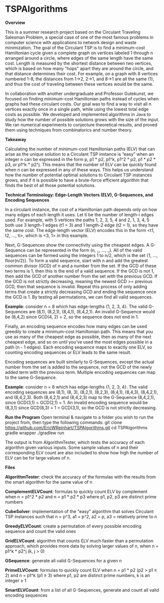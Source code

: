 # TSPAlgorithms

**Overview**

This is a summer research project based on the Circulant Traveling Salesman Problem, a special case of one of the most famous problems in computer science with applications to network design and waste minimization. The goal of the Circulant TSP is to find a minimum-cost Hamiltonian cycle given a complete graph on vertices labeled 1 through n arranged around a circle, where edges of the same length have the same cost. Length is measured by the shortest distance between two vertices, which is based on how many "hops" apart they are around the circle, and that distance determines their cost. For example, on a graph with 8 vertices numbered 1-8, the distances from 1→2, 2→1, and 8→1 are all the same (1), and thus the cost of traveling between these vertices would be the same.

In collaboration with another undergraduate and Professor Gutekunst, we focused on finding minimum-cost Hamiltonian paths instead of cycles when graphs had these circulant costs. Our goal was to find a way to visit all n vertices exactly once in a single path, while using the lowest total edge costs as possible. We developed and implemented algorithms in Java to study how the number of possible solutions grows with the size of the input. We ran numerical experiments to conjecture theoretical results, and proved them using techniques from combinatorics and number theory.

**Takeaway**

Calculating the number of minimum-cost Hamiltonian paths (ELV) that can arise as the unique solution to a Circulant TSP instance is “easy” when an integer n can be expressed in the form p, p1 * p2, p1^k, p1^2 * p2, p1 * p2 * p3, or p1^k * p2^j. This means that the number of ELV can be quickly found when n can be expressed in any of these ways. This helps us understand how the number of potential optimal solutions to Circulant TSP instances grows, and if it is possible to have a brute-force efficient algorithm that finds the best of all those potential solutions.

**Technical Terminology: Edge-Length Vectors (ELV), G-Sequences, and Encoding Sequences**

In a circulant instance, the cost of a Hamiltonian path depends only on how many edges of each length it uses. Let ti be the number of length-i edges used. For example, with 5 vertices the paths 1, 2, 3, 5, 4 and 2, 1, 3, 4, 5 both use 3 length-1 edges (t1 = 3) and 1 length-2 edge (t2 = 1), so they have the same cost. The edge-length vector (ELV) encodes this in the form <t1, t2, …, ti>, which is <3, 1> in this example.

Next, G-Sequences show the connectivity using the cheapest edges. A G-Sequence can be represented in the form (n, _, …, _). All of the valid sequences can be formed using the integers 1 to n/2, which is the set {1, …, floor(n/2)}. To form a valid sequence, start with n and add the greatest common divisor (GCD) of n and a number from the set. If the GCD of these two terms is 1, then this is the end of a valid sequence. If the GCD is not 1, then add the GCD of another number from the set with the previous GCD. If the GCD is not strictly decreasing, meaning the newest GCD >= previous GCD, then that sequence is invalid. Repeat this process of only adding terms that create a strictly decreasing GCD and ending the sequence once the GCD is 1. By testing all permutations, we can find all valid sequences. 

**Example**: consider n = 8 which has edge-lengths {1, 2, 3, 4}. The valid G-Sequences are (8,1), (8,2,1), (8,4,1), (8,4,2,1). An invalid G-Sequence would be (8,4,2) since GCD(4, 2) = 2, so the sequence does not end in 1.

Finally, an encoding sequence encodes how many edges can be used greedily to create a minimum-cost Hamiltonian path. This means that you use as many of the cheapest edge as possible, then as many of the next cheapest edge, and so on until you’ve used the most edges possible in a path (n - 1 edges). Each encoding sequence maps to exactly one ELV, so counting encoding sequences or ELV leads to the same result. 

Encoding sequences are built similarly to G-Sequences, except the actual number from the set is added to the sequence, not the GCD of the newly added term with the previous term. Multiple encoding sequences can map to the same G-Sequence.

**Example**: consider n = 8 which has edge-lengths {1, 2, 3, 4}. The valid encoding sequences are (8,1), (8, 3), (8,2,1), (8,2,3), (8,4,1), (8,4,3), (8,4,2,1), and (8,4,2,3). Both (8,4,2,1) and (8,4,2,3) map to the G-Sequence (8,4,2,1), since GCD(3,1) = GCD(2,1) = 1. An invalid encoding sequence would be (8,3,1) since GCD(8,3) = 1 = GCD(3,1), so the GCD is not strictly decreasing.

**Run the Program**
Open terminal & navigate to a folder you wish to run the project from, then type the following commands:
    git clone https://github.com/EricWReinhart/TSPAlgorithms.git 
    cd TSPAlgorithms 
    gradle wrapper 
    ./gradlew run

The output is from AlgorithmTester, which tests the accuracy of each algorithm given various inputs. Some sample values of n and their corresponding ELV count are also included to show how high the number of ELV can be for large values of n.

**Files**

**AlgorithmTester**: check the accuracy of the formulas with the results from the smart algorithm for the same value of n

**ComplementELVCount**: formulas to quickly count ELV by complement when n = p1^2 * p2 and n = p1 * p2 * p3 where p1, p2, p3 are distinct prime numbers

**CubeSolver**: implementation of the "easy" algorithm that solves Circulant TSP instances such that n = p^3, a1 = p^2, a2 = p, a3 = relatively prime to n

**GreedyELVCount**: create a permutation of every possible encoding sequence and count the valid ones

**GridELVCount**: algorithm that counts ELV much faster than a permutation approach, which provides more data by solving larger values of n, when n = p1^k * p2^j (k, j > 0) 

**GSequence**: generate all valid G-Sequences for a given n

**PrimeELVCount**: formulas to quickly count ELV when n = p1 * p2 (p2 > p1 ≥ 2) and n = p1^k (p1 ≥ 3) where p1, p2 are distinct prime numbers, k is an integer ≥ 1

**SmartELVCount**: from a list of all G-Sequences, generate and count all valid encoding sequences
